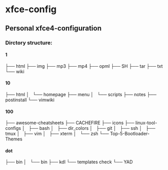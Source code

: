# xfce-config
## Personal xfce4-configuration
### Dirctory structure:
#### 1
├── html
├── img
├── mp3
├── mp4
├── opml
├── SH
├── tar
├── txt
└── wiki
#### 10
├── html
│   └── homepage
├── menu
│   └── scripts
├── notes
├── postinstall
└── vimwiki
#### 100
├── awesome-cheatsheets
├── CACHEFIRE
├── icons
├── linux-tool-configs
│   ├── bash
│   ├── dir_colors
│   ├── git
│   ├── ssh
│   ├── tmux
│   ├── vim
│   ├── xterm
│   └── zsh
└── Top-5-Bootloader-Themes
#### dot
├── bin
│   └── bin
├── kdl
└── templates
check
└── YAD
